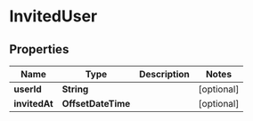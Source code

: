 

# InvitedUser


## Properties

Name | Type | Description | Notes
------------ | ------------- | ------------- | -------------
**userId** | **String** |  |  [optional]
**invitedAt** | **OffsetDateTime** |  |  [optional]



